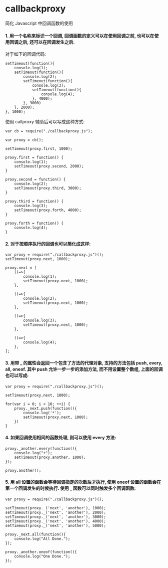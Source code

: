 # callbackproxy
简化 Javascript 中回调函数的使用 
#### 1. 用一个名称来标识一个回调, 回调函数的定义可以在使用回调之前, 也可以在使用回调之后, 还可以在回调发生之后.
对于如下的回调代码:  
```
setTimeout(function(){
	console.log(1);
	setTimeout(function(){
		console.log(2);
		setTimeout(function(){
			console.log(3);			
			setTimeout(function(){
				console.log(4);				
			}, 4000);
		}, 3000)
	}, 2000);
}, 1000);
```
使用 callproxy 辅助后可以写成这种方式:
```
var cb = require("./callbackproxy.js");

var proxy = cb();

setTimeout(proxy.first, 1000);

proxy.first = function() {
	console.log(1);
	setTimeout(proxy.second, 2000);
}

proxy.second = function() {
	console.log(2);
	setTimeout(proxy.third, 3000);
}

proxy.third = function() {
	console.log(3);
	setTimeout(proxy.forth, 4000);
}

proxy.forth = function() {
	console.log(4);
}
```

#### 2. 对于按顺序执行的回调也可以简化成这样:
```
var proxy = require("./callbackproxy.js")();
setTimeout(proxy.next, 1000);

proxy.next = [
	()=>{
		console.log(1);
		setTimeout(proxy.next, 1000);
	},

	()=>{
		console.log(2);
		setTimeout(proxy.next, 1000);
	},

	()=>{
		console.log(3);
		setTimeout(proxy.next, 1000);
	},

	()=>{
		console.log(4);
	},
];
```
#### 3. 用带 _ 的属性会返回一个包含了方法的代理对象, 支持的方法包括 push, every, all, oneof. 其中 push 允许一步一步的添加方法, 而不用设置整个数组, 上面的回调也可以写成:
```
var proxy = require("./callbackproxy.js")();

setTimeout(proxy.next, 1000);

for(var i = 0; i < 10; ++i) {
	proxy._next.push(function(){
		console.log('*');
		setTimeout(proxy.next, 1000);
	})
}
```

#### 4. 如果回调使用相同的函数处理, 则可以使用 every 方法:
```
proxy._another.every(function(){
	console.log("+");
	setTimeout(proxy.another, 1000);
});

proxy.another();
```

#### 5. 用 all 设置的函数会等待回调指定的次数后才执行, 使用 oneof 设置的函数会在第一个回调发生的时候执行. 使用 _ 函数可以同时触发多个回调函数:
```
var proxy = require("./callbackproxy.js")();

setTimeout(proxy._('next', 'another'), 1000);
setTimeout(proxy._('next', 'another'), 2000);
setTimeout(proxy._('next', 'another'), 3000);
setTimeout(proxy._('next', 'another'), 4000);
setTimeout(proxy._('next', 'another'), 5000);

proxy._next.all(function(){
	console.log("All Done.");
});

proxy._another.oneof(function(){
	console.log("One Done.");
});
```

